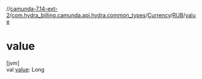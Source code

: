 //[camunda-7.14-ext-2](../../../../index.md)/[com.hydra_billing.camunda.api.hydra.common_types](../../index.md)/[Currency](../index.md)/[RUB](index.md)/[value](value.md)

# value

[jvm]\
val [value](value.md): Long
